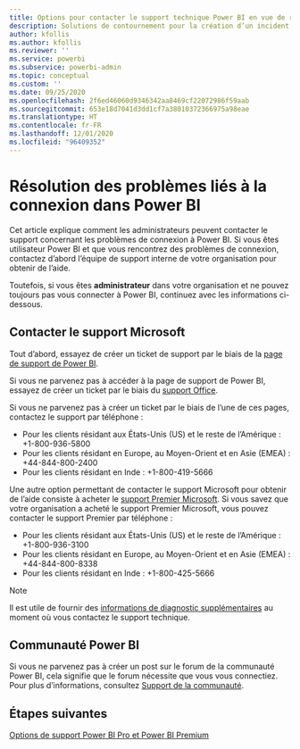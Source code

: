 ```yaml
---
title: Options pour contacter le support technique Power BI en vue de résoudre des problèmes de connexion
description: Solutions de contournement pour la création d’un incident Power BI si un utilisateur ne peut pas se connecter
author: kfollis
ms.author: kfollis
ms.reviewer: ''
ms.service: powerbi
ms.subservice: powerbi-admin
ms.topic: conceptual
ms.custom: ''
ms.date: 09/25/2020
ms.openlocfilehash: 2f6ed46060d9346342aa8469cf22072986f59aab
ms.sourcegitcommit: 653e18d7041d3dd1cf7a38010372366975a98eae
ms.translationtype: HT
ms.contentlocale: fr-FR
ms.lasthandoff: 12/01/2020
ms.locfileid: "96409352"
---
```

# <a name="troubleshooting-sign-in-issues-for-power-bi"></a>Résolution des problèmes liés à la connexion dans Power BI

Cet article explique comment les administrateurs peuvent contacter le support concernant les problèmes de connexion à Power BI. Si vous êtes utilisateur Power BI et que vous rencontrez des problèmes de connexion, contactez d’abord l’équipe de support interne de votre organisation pour obtenir de l’aide.

Toutefois, si vous êtes **administrateur** dans votre organisation et ne pouvez toujours pas vous connecter à Power BI, continuez avec les informations ci-dessous.

## <a name="contact-microsoft-support"></a>Contacter le support Microsoft

Tout d’abord, essayez de créer un ticket de support par le biais de la [page de support de Power BI](https://powerbi.microsoft.com/support/).

Si vous ne parvenez pas à accéder à la page de support de Power BI, essayez de créer un ticket par le biais du [support Office](https://support.office.com/home/contact).

Si vous ne parvenez pas à créer un ticket par le biais de l’une de ces pages, contactez le support par téléphone :

* Pour les clients résidant aux États-Unis (US) et le reste de l’Amérique : +1-800-936-5800
* Pour les clients résidant en Europe, au Moyen-Orient et en Asie (EMEA) : +44-844-800-2400
* Pour les clients résidant en Inde : +1-800-419-5666

Une autre option permettant de contacter le support Microsoft pour obtenir de l’aide consiste à acheter le [support Premier Microsoft](https://support.microsoft.com/premier). Si vous savez que votre organisation a acheté le support Premier Microsoft, vous pouvez contacter le support Premier par téléphone :

* Pour les clients résidant aux États-Unis (US) et le reste de l’Amérique : +1-800-936-3100
* Pour les clients résidant en Europe, au Moyen-Orient et en Asie (EMEA) : +44-844-800-8338
* Pour les clients résidant en Inde : +1-800-425-5666

> [!Note]
> Il est utile de fournir des [informations de diagnostic supplémentaires](service-admin-capturing-additional-diagnostic-information-for-power-bi.md) au moment où vous contactez le support technique.

## <a name="power-bi-community"></a>Communauté Power BI

Si vous ne parvenez pas à créer un post sur le forum de la communauté Power BI, cela signifie que le forum nécessite que vous vous connectiez. Pour plus d’informations, consultez [Support de la communauté](https://community.powerbi.com/t5/Community-Support/ct-p/PBI_CommunitySupport).

## <a name="next-steps"></a>Étapes suivantes

[Options de support Power BI Pro et Power BI Premium](service-support-options.md)
